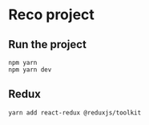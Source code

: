 # Reco project

## Run the project

```
npm yarn
npm yarn dev
```


## Redux

```
yarn add react-redux @reduxjs/toolkit
```

